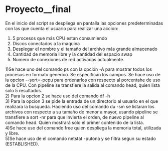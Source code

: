 # Proyecto__final



En el inicio del script se despliega en pantalla las opciones predeterminadas con las que cuenta el usuario para realizar una accion:</br>

1) 5 procesos que más CPU estan consumiendo </br>
2) Discos conectados a la maquina</br>
3) Desplegar el nombre y el tamaño del archivo más grande almacenado</br>
4) Cantidad de memoria libre y la cantidad del espacio swap</br>
5) Numero de conexiones de red activadas actualmente.</br>

1)Se hace uno del comando ps con la opción -A para mostrar todos los procesos en formato generico. Se especifican los campos.
Se hace uso de la opcion --sort=-pcpu para ordenarlos con respecto al porcentahe de uso de la CPU. Con pipeline se transfiere la salida al comando head,
quien lista solo 5 resultados.</br>
2) Para la opcion 2 se hace uso del comando df -h</br>
3) Para la opcion 3 se pide la entrada de un directorio al usuario en el que realizara la busqueda.
Haciendo uso del comando du -sm <directorio> se listaran los archivos con respecto a su tamaño de menor a mayor,
usando pipeline se transfiere a sort -nr para que invierta el orden, de nuevo pipeline al comando head.
Quien mostrará solo el primer contenido de la lista.</br>
4)Se hace uso del comando free quien despliega la memoria total, utilizada y libre.</br>
5)Se hace uso de el comando netstat -putona y se filtra segun su estado (ESTABLISHED).

